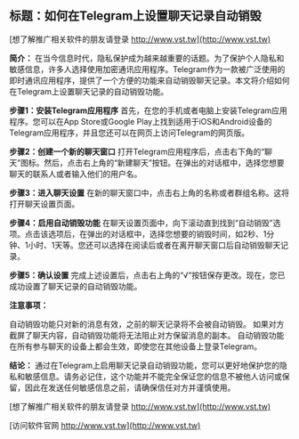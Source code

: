 ## **标题：如何在Telegram上设置聊天记录自动销毁**

[想了解推广相关软件的朋友请登录 http://www.vst.tw](http://www.vst.tw)

**简介：**
在当今信息时代，隐私保护成为越来越重要的话题。为了保护个人隐私和敏感信息，许多人选择使用加密通讯应用程序。Telegram作为一款被广泛使用的即时通讯应用程序，提供了一个方便的功能来自动销毁聊天记录。本文将介绍如何在Telegram上设置聊天记录的自动销毁功能。

**步骤1：安装Telegram应用程序**
首先，在您的手机或者电脑上安装Telegram应用程序。您可以在App Store或Google Play上找到适用于iOS和Android设备的Telegram应用程序，并且您还可以在网页上访问Telegram的网页版。

**步骤2：创建一个新的聊天窗口**
打开Telegram应用程序后，点击右下角的“聊天”图标。然后，点击右上角的“新建聊天”按钮。在弹出的对话框中，选择您想要聊天的联系人或者输入他们的用户名。

**步骤3：进入聊天设置**
在新的聊天窗口中，点击右上角的名称或者群组名称。这将打开聊天设置页面。

**步骤4：启用自动销毁功能**
在聊天设置页面中，向下滚动直到找到“自动销毁”选项。点击该选项后，在弹出的对话框中，选择您想要的销毁时间，如2秒、1分钟、1小时、1天等。您还可以选择在阅读后或者在离开聊天窗口后自动销毁聊天记录。

**步骤5：确认设置**
完成上述设置后，点击右上角的“√”按钮保存更改。现在，您已成功设置了聊天记录的自动销毁功能。

**注意事项：**

自动销毁功能只对新的消息有效，之前的聊天记录将不会被自动销毁。
如果对方截屏了聊天内容，自动销毁功能将无法阻止对方保留消息的副本。
自动销毁功能在所有参与聊天的设备上都会生效，即使您在其他设备上登录Telegram。

**结论：**
通过在Telegram上启用聊天记录自动销毁功能，您可以更好地保护您的隐私和敏感信息。请务必记住，这个功能并不能完全保证您的信息不被他人访问或保留，因此在发送任何敏感信息之前，请确保信任对方并谨慎使用。

[想了解推广相关软件的朋友请登录 http://www.vst.tw](http://www.vst.tw)


[访问软件官网 http://www.vst.tw](http://www.vst.tw)
